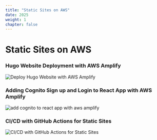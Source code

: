 ```yaml
---
title: "Static Sites on AWS"
date: 2025
weight: 1
chapter: false
---
```


# Static Sites on AWS

### Hugo Website Deployment with AWS Amplify

![Deploy Hugo Website with AWS Amplify](<images/Hugo Deploy With AWS Amplify.drawio.png>)

### Adding Cognito Sign up and Login to React App with AWS Amplify

![add cognito to react app with aws amplify](<images/add cignito to react app with aws amplify.drawio.png>)

### CI/CD with GitHub Actions for Static Sites

![CI/CD with GitHub Actions for Static Sites](images/CI_CD.drawio.png)